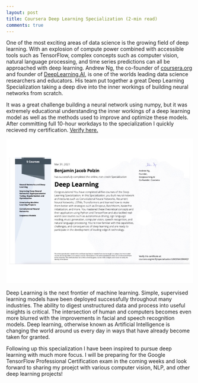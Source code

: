 ```yaml
---
layout: post
title: Coursera Deep Learning Specialization (2-min read)
comments: true
---
```

One of the most exciting areas of data science is the growing field of deep learning.  With an explosion of compute power combined with accessible tools such as TensorFlow, complex concepts such as computer vision, natural language processing, and time series predictions can all be approached with deep learning. Andrew Ng, the co-founder of <a href="https://www.coursera.org/" target="_blank">coursera.org</a> and founder of <a href="https://www.deeplearning.ai/" target="_blank">DeepLearning.AI</a>, is one of the worlds leading data science researchers and educators.  His team put together a great Deep Learning Specialization taking a deep dive into the inner workings of building neural networks from scratch.

It was a great challenge building a neural network using numpy, but it was extremely educational understanding the inner workings of a deep learning model as well as the methods used to improve and optimize these models.  After committing full 10-hour workdays to the specialization I quickly recieved my certification.  <a href="https://www.coursera.org/account/accomplishments/specialization/UM5EWAS9KWQY" target="_blank">Verify here.</a>

<p align="center">
    <img src="../images/deep-learning-specialization.jpg" id="dl_cert" alt="Deep Learning Specialization">
</p>

Deep Learning is the next frontier of machine learning.  Simple, supervised learning models have been deployed successfully throughout many industries.  The ability to digest unstructured data and process into useful insights is critical.  The intersection of human and computers becomes even more blurred with the improvements in facial and speech recognition models.  Deep learning, otherwise known as Artificial Intelligence is changing the world around us every day in ways that have already become taken for granted.

Following up this specialization I have been inspired to pursue deep learning with much more focus.  I will be preparing for the Google TensorFlow Professional Certification exam in the coming weeks and look forward to sharing my proejct with various computer vision, NLP, and other deep learning projects!